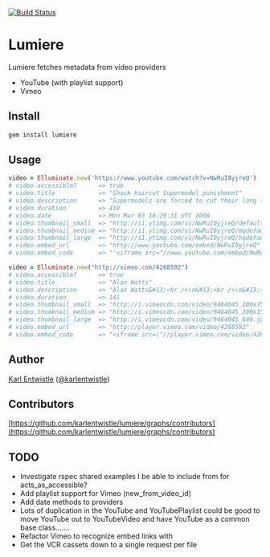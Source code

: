 [![Build Status](https://api.travis-ci.org/karlentwistle/lumiere.png?branch=master)](http://travis-ci.org/karlentwistle/lumiere)

# Lumiere

Lumiere fetches metadata from video providers

* YouTube (with playlist support)
* Vimeo

Install
--------

``` bash
gem install lumiere
```

Usage
-----

``` ruby
video = Elluminate.new('https://www.youtube.com/watch?v=NwRuI0yjreQ')
# video.accessible?      => true
# video.title            => "Shock haircut Supermodel punishment"
# video.description      => "Supermodels are forced to cut their long locks and burst into tears. Fashion makeover or Punishment?"
# video.duration         => 419
# video.date             => Mon Mar 03 16:29:31 UTC 2008
# video.thumbnail_small  => "http://i1.ytimg.com/vi/NwRuI0yjreQ/default.jpg"
# video.thumbnail_medium => "http://i1.ytimg.com/vi/NwRuI0yjreQ/mqdefault.jpg"
# video.thumbnail_large  => "http://i1.ytimg.com/vi/NwRuI0yjreQ/hqdefault.jpg"
# video.embed_url        => "http://www.youtube.com/embed/NwRuI0yjreQ"
# video.embed_code       => "'<iframe src="//www.youtube.com/embed/NwRuI0yjreQ" frameborder="0" allowfullscreen></iframe>'"

video = Elluminate.new("http://vimeo.com/4268592")
# video.accessible?      => true
# video.title            => "Alan Watts"
# video.description      => "Alan Watts&#13;<br />\n&#13;<br />\n&#13;<br />\nSo true.&#13;"
# video.duration         => 141
# video.thumbnail_small  => "http://i.vimeocdn.com/video/9464045_100x75.jpg"
# video.thumbnail_medium => "http://i.vimeocdn.com/video/9464045_200x150.jpg"
# video.thumbnail_large  => "http://i.vimeocdn.com/video/9464045_640.jpg"
# video.embed_url        => "http://player.vimeo.com/video/4268592"
# video.embed_code       => "<iframe src=\"//player.vimeo.com/video/4268592\" frameborder=\"0\" webkitallowfullscreen mozallowfullscreen allowfullscreen></iframe>"
```

Author
------

[Karl Entwistle](https://github.com/karlentwistle) ([@karlentwistle](https://twitter.com/karlentwistle))

Contributors
------------

[https://github.com/karlentwistle/lumiere/graphs/contributors](https://github.com/karlentwistle/lumiere/graphs/contributors)


## TODO
* Investigate rspec shared examples I be able to include from for acts_as_accessible?
* Add playlist support for Vimeo (new_from_video_id)
* Add date methods to providers
* Lots of duplication in the YouTube and YouTubePlaylist could be good to move YouTube out to YouTubeVideo and have YouTube as a common base class.......
* Refactor Vimeo to recognize embed links with
* Get the VCR cassets down to a single request per file
